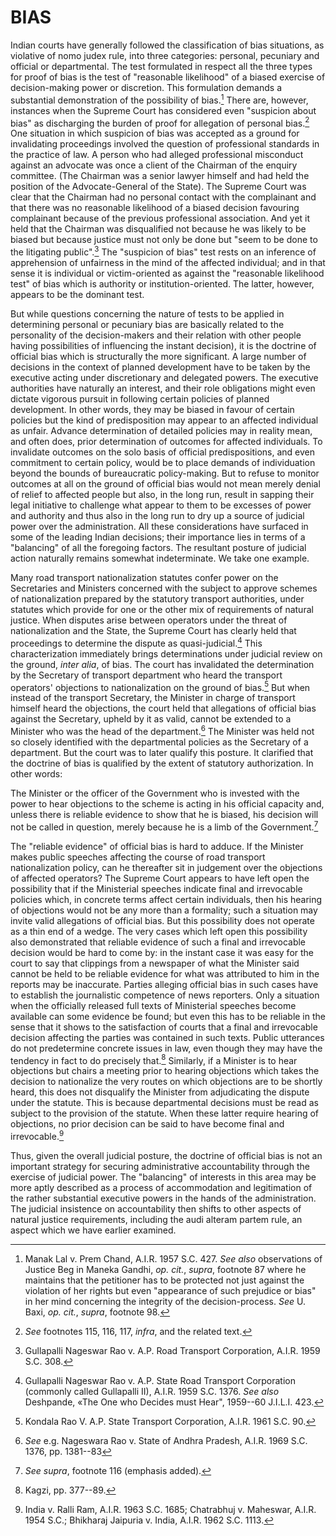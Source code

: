 # BIAS

Indian courts have generally followed the classification of bias situations, as violative of nomo judex rule, into three categories: personal, pecuniary and official or departmental. The test formulated in respect  all the three types for proof of bias is the test of "reasonable likelihood" of a biased exercise of decision-making power or discretion. This formulation demands a substantial demonstration of the possibility of bias.[^111] There are, however, instances when the Supreme Court has considered even "suspicion about bias" as discharging the burden of proof for allegation of personal bias.[^112] One situation in which suspicion of bias was accepted as a ground for invalidating proceedings involved the question of professional standards in the practice of law. A person who had alleged professional misconduct against an advocate was once a client of the Chairman of the enquiry committee. (The Chairman was a senior lawyer himself and had held the position of the Advocate-General of the State). The Supreme Court was clear that the Chairman had no personal contact with the complainant and that there was no reasonable likelihood of a biased decision favouring complainant because of the previous professional association. And yet it held that the Chairman was disqualified not because he was likely to be biased but because justice must not only be done but "seem to be done to the litigating public".[^113] The "suspicion of bias" test rests on an inference of apprehension of unfairness in the mind of the affected individual; and in that sense it is individual or victim-oriented as against the "reasonable likelihood test" of bias which is authority or institution-oriented. The latter, however, appears to be the dominant test.

But while questions concerning the nature of tests to be applied in determining personal or pecuniary bias are basically related to the personality of the decision-makers and their relation with other people having possibilities of influencing the instant decision), it is the doctrine of official bias which is structurally the more significant. A large number of decisions in the context of planned development have to be taken by the executive acting under discretionary and delegated powers. The executive authorities have naturally an interest, and their role obligations might even dictate vigorous pursuit in following certain policies of planned development. In other words, they may be biased in favour of certain policies but the kind of predisposition may appear to an affected individual as unfair. Advance determination of detailed policies may in reality mean, and often does, prior determination of outcomes for affected individuals. To invalidate outcomes on the solo basis of official predispositions, and even commitment to certain policy, would be to place demands of individuation beyond the bounds of bureaucratic policy-making. But to refuse to monitor outcomes at all on the ground of official bias would not mean merely denial of relief to affected people but also, in the long run, result in sapping their legal initiative to challenge what appear to them to be excesses of power and authority and thus also in the long run to dry up a source of judicial power over the administration. All these considerations have surfaced in some of the leading Indian decisions; their importance lies in terms of a "balancing" of all the foregoing factors. The resultant posture of judicial action naturally remains somewhat indeterminate. We take one example.

Many road transport nationalization statutes confer power on the Secretaries and Ministers concerned with the subject to approve schemes of nationalization prepared by the statutory transport authorities, under statutes which provide for one or the other mix of requirements of natural justice. When disputes arise between operators under the threat of nationalization and the State, the Supreme Court has clearly held that proceedings to determine the dispute as quasi-judicial.[^114] This characterization immediately brings determinations under judicial review on the ground, _inter alia_, of bias. The court has invalidated the determination by the Secretary of transport department who heard the transport operators' objections to nationalization on the ground of bias.[^115] But when instead of the transport Secretary, the Minister in charge of transport himself heard the objections, the court held that allegations of official bias against the Secretary, upheld by it as valid, cannot be extended to a Minister who was the head of the department.[^116] The Minister was held not so closely identified with the departmental policies as the Secretary of a department. But the court was to later qualify this posture. It clarified that the doctrine of bias is qualified by the extent of statutory authorization. In other words:

The Minister or the officer of the Government who is invested with the power to hear objections to the scheme is acting in his official capacity and, unless there is reliable evidence to show that he is biased, his decision will not be called in question, merely because he is a limb of the Government.[^117]

The "reliable evidence" of official bias is hard to adduce. If the Minister makes public speeches affecting the course of road transport nationalization policy, can he thereafter sit in judgement over the objections of affected operators? The Supreme Court appears to have left open the possibility that if the Ministerial speeches indicate final and irrevocable policies which, in concrete terms affect certain individuals, then his hearing of objections would not be any more than a formality; such a situation may invite valid allegations of official bias. But this possibility does not operate as a thin end of a wedge. The very cases which left open this possibility also demonstrated that reliable evidence of such a final and irrevocable decision would be hard to come by: in the instant case it was easy for the court to say that clippings from a newspaper of what the Minister said cannot be held to be reliable evidence for what was attributed to him in the reports may be inaccurate. Parties alleging official bias in such cases have to establish the journalistic competence of news reporters. Only a situation when the officially released full texts of Ministerial speeches become available can some evidence be found; but even this has to be reliable in the sense that it shows to the satisfaction of courts that a final and irrevocable decision affecting the parties was contained in such texts. Public utterances do not predetermine concrete issues in law, even though they may have the tendency in fact to do precisely that.[^118] Similarly, if a Minister is to hear objections but chairs a meeting prior to hearing objections which takes the decision to nationalize the very routes on which objections are to be shortly heard, this does not disqualify the Minister from adjudicating the dispute under the statute. This is because departmental decisions must be read as subject to the provision of the statute. When these latter require hearing of objections, no prior decision can be said to have become final and irrevocable.[^119]

Thus, given the overall judicial posture, the doctrine of official bias is not an important strategy for securing administrative accountability through the exercise of judicial power. The "balancing" of interests in this area may be more aptly described as a process of accommodation and legitimation of the rather substantial executive powers in the hands of the administration. The judicial insistence on accountability then shifts to other aspects of natural justice requirements, including the audi alteram partem rule, an aspect which we have earlier examined.


[^111]: Manak Lal v. Prem Chand, A.I.R. 1957 S.C. 427. _See also_ observations of Justice Beg in Maneka Gandhi, _op. cit._, _supra_, footnote 87 where he maintains that the petitioner has to be protected not just against the violation of her rights but even "appearance of such prejudice or bias" in her mind concerning the integrity of the decision-process. _See_ U. Baxi, _op. cit._, _supra_, footnote 98.

[^112]: _See_ footnotes 115, 116, 117, _infra_, and the related text.

[^113]: Gullapalli Nageswar Rao v. A.P. Road Transport Corporation, A.I.R. 1959 S.C. 308.

[^114]: Gullapalli Nageswar Rao v. A.P. State Road Transport Corporation (commonly called Gullapalli II), A.I.R. 1959 S.C. 1376. _See also_ Deshpande, «The One who Decides must Hear", 1959--60 J.I.L.I. 423.

[^115]: Kondala Rao V. A.P. State Transport Corporation, A.I.R. 1961 S.C. 90.

[^116]: _See_ e.g. Nageswara Rao v. State of Andhra Pradesh, A.I.R. 1969 S.C. 1376, pp. 1381--83

[^117]: _See_ _supra_, footnote 116 (emphasis added).

[^118]: Kagzi, pp. 377--89.

[^119]: India v. Ralli Ram, A.I.R. 1963 S.C. 1685; Chatrabhuj v. Maheswar, A.I.R. 1954 S.C.; Bhikharaj Jaipuria v. India, A.I.R. 1962 S.C. 1113.
